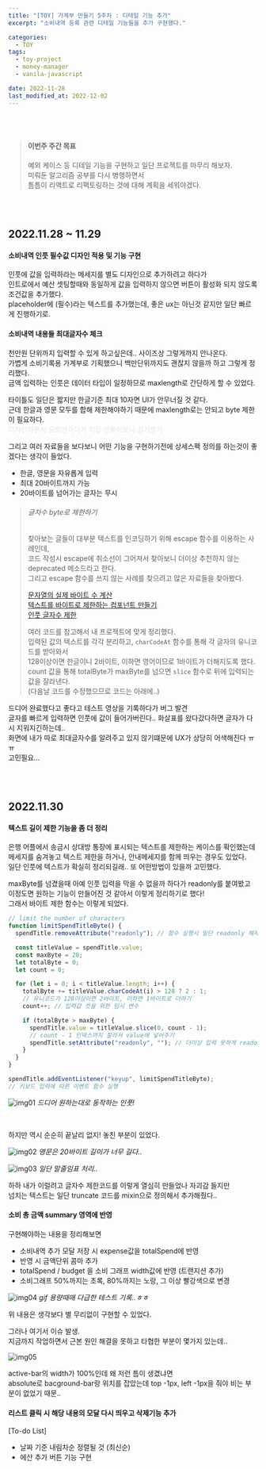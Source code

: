 ```yaml
---
title: "[TOY] 가계부 만들기 5주차 : 디테일 기능 추가"
excerpt: "소비내역 등록 관련 디테일 기능들을 추가 구현했다."

categories:
  - TOY
tags:
  - toy-project
  - money-manager
  - vanila-javascript

date: 2022-11-28
last_modified_at: 2022-12-02
---
```


<br><br>

> #### 이번주 주간 목표
>
> 예외 케이스 등 디테일 기능을 구현하고 일단 프로젝트를 마무리 해보자.<br>
> 미뤄둔 알고리즘 공부를 다시 병행하면서<br>
> 틈틈이 리액트로 리팩토링하는 것에 대해 계획을 세워야겠다.

<br><br>

## 2022.11.28 ~ 11.29

#### 소비내역 인풋 필수값 디자인 적용 및 기능 구현

인풋에 값을 입력하라는 메세지를 별도 디자인으로 추가하려고 하다가<br>
인트로에서 예산 셋팅할때와 동일하게 값을 입력하지 않으면 버튼이 활성화 되지 않도록 조건값을 추가했다.<br>
placeholder에 (필수)라는 텍스트를 추가했는데, 좋은 ux는 아닌것 같지만 일단 빠르게 진행하기로.

#### 소비내역 내용들 최대글자수 체크

천만원 단위까지 입력할 수 있게 하고싶은데.. 사이즈상 그렇게까지 안나온다.<br>
가볍게 소비기록용 가계부로 기획했으니 백만단위까지도 괜찮지 않을까 하고 그렇게 정리했다.<br>
금액 입력하는 인풋은 데이터 타입이 일정하므로 maxlength로 간단하게 할 수 있었다.

타이틀도 일단은 짧지만 한글기준 최대 10자면 UI가 안무너질 것 같다.<br>
근데 한글과 영문 모두를 합해 제한해야하기 때문에 maxlength로는 안되고 byte 제한이 필요하다.<br>
<span style='color: #e6e6e6'>디자인하면서 요청만하다가 직접 만들어보니 싱기방기</span>

그리고 여러 자료들을 보다보니 어떤 기능을 구현하기전에 상세스펙 정의를 하는것이 좋겠다는 생각이 들었다.

- 한글, 영문을 자유롭게 입력
- 최대 20바이트까지 가능
- 20바이트를 넘어가는 글자는 무시

> ###### 글자수 byte로 제한하기
>
> 찾아보는 글들이 대부분 텍스트를 인코딩하기 위해 escape 함수를 이용하는 사례인데,<br>
> 코드 작성시 escape에 취소선이 그어져서 찾아보니 더이상 추천하지 않는 deprecated 메소드라고 한다.<br>
> 그리고 escape 함수를 쓰지 않는 사례를 찾으려고 많은 자료들을 찾아봤다.
>
> [문자열의 실제 바이트 수 계산]<br> [텍스트를 바이트로 제한하는 컴포넌트 만들기]<br> [인풋 글자수 제한]
>
> 여러 코드를 참고해서 내 프로젝트에 맞게 정리했다.<br>
> 입력된 값의 텍스트를 각각 분리하고, `charCodeAt` 함수를 통해 각 글자의 유니코드를 받아와서<br>
> 128이상이면 한글이니 2바이트, 이하면 영어이므로 1바이트가 더해지도록 했다.<br>
> count 값을 통해 totalByte가 maxByte를 넘으면 `slice` 함수로 뒤에 입력되는 값을 잘라낸다.<br>
> (다음날 코드를 수정했으므로 코드는 아래에..)

드디어 완료했다고 좋다고 테스트 영상을 기록하다가 버그 발견<br>
글자를 빠르게 입력하면 인풋에 값이 들어가버린다.. 화살표를 왔다갔다하면 글자가 다시 지워지긴하는데..<br>
화면에 내가 따로 최대글자수를 알려주고 있지 않기떄문에 UX가 상당히 어색해진다 ㅠㅠ<br>
고민필요...

<br><br>

## 2022.11.30

#### 텍스트 길이 제한 기능을 좀 더 정리

은행 어플에서 송금시 상대방 통장에 표시되는 텍스트를 제한하는 케이스를 확인했는데<br>
메세지를 숨겨놓고 텍스트 제한을 하거나, 안내메세지를 함께 띄우는 경우도 있었다.<br>
일단 인풋에 텍스트가 확실히 정리되길래.. 또 어떤방법이 있을까 고민했다.

maxByte를 넘겼을때 아예 인풋 입력을 막을 수 없을까 하다가 readonly를 붙여봤고<br>
이정도면 원하는 기능이 만들어진 것 같아서 이렇게 정리하기로 했다!<br>
그래서 바이트 제한 함수는 이렇게 되었다.

```javascript
// limit the number of characters
function limitSpendTitleByte() {
  spendTitle.removeAttribute("readonly"); // 함수 실행시 일단 readonly 해제

  const titleValue = spendTitle.value;
  const maxByte = 20;
  let totalByte = 0;
  let count = 0;

  for (let i = 0; i < titleValue.length; i++) {
    totalByte += titleValue.charCodeAt(i) > 128 ? 2 : 1;
    // 유니코드가 128이상이면 2바이트, 이하면 1바이트로 더하기
    count++; // 입력값 컷을 위한 임시 변수

    if (totalByte > maxByte) {
      spendTitle.value = titleValue.slice(0, count - 1);
      // count - 1 인덱스까지 잘라서 value에 넣어주기
      spendTitle.setAttribute("readonly", ""); // 더이상 입력 못하게 readonly 추가
    }
  }
}

spendTitle.addEventListener("keyup", limitSpendTitleByte);
// 키보드 입력에 따른 이벤트 함수 실행
```

![img01](https://user-images.githubusercontent.com/81657811/204716093-849a7150-9b2d-4816-8fa7-e16bcb2e55f3.gif)
_드디어 원하는대로 동작하는 인풋!_

<br>

하지만 역시 순순히 끝날리 없지! 놓친 부분이 있었다.

![img02](https://user-images.githubusercontent.com/81657811/204714826-cd432c63-2110-4755-ac55-c9ab1190f58e.png)
_영문은 20바이트 길이가 너무 길다.._

![img03](https://user-images.githubusercontent.com/81657811/204717529-b6cbdf54-7804-48d0-ae16-8d59f893f599.png)
_일단 말줄임표 처리.._

하하 내가 이럴려고 글자수 제한코드를 이렇게 열심히 만들었나 자괴감 들지만<br>
넘치는 텍스트는 일단 truncate 코드를 mixin으로 정의해서 추가해줬다..

#### 소비 총 금액 summary 영역에 반영

구현해야하는 내용을 정리해보면

- 소비내역 추가 모달 저장 시 expense값을 totalSpend에 반영
- 반영 시 금액단위 콤마 추가
- totalSpend / budget 을 소비 그래프 width값에 반영 (트랜지션 추가)
- 소비그래프 50%까지는 초록, 80%까지는 노랑, 그 이상 빨강색으로 변경

![img04](https://user-images.githubusercontent.com/81657811/204785777-54924979-528b-4403-88d7-28da635a37f8.gif)
_gif 용량때매 다급한 테스트 기록..ㅎㅎ_

위 내용은 생각보다 별 무리없이 구현할 수 있었다.

그러나 여기서 이슈 발생.<br>
지금까지 작업하면서 근본 원인 해결을 못하고 타협한 부분이 몇가지 있는데..

![img05](https://user-images.githubusercontent.com/81657811/204787489-9ce9e6e5-5589-41b1-962a-0f8038fa683f.png)

active-bar의 width가 100%인데 왜 저런 틈이 생겼냐면<br>
absolute로 bacground-bar랑 위치를 잡았는데 top -1px, left -1px을 줘야 비는 부분이 없었기 때문..

#### 리스트 클릭 시 해당 내용의 모달 다시 띄우고 삭제기능 추가

[To-do List]

- 날짜 기준 내림차순 정렬될 것 (최신순)
- 에산 추가 버튼 기능 구현

[문자열의 실제 바이트 수 계산]: https://winhistory.tistory.com/280
[텍스트를 바이트로 제한하는 컴포넌트 만들기]: https://meetup.toast.com/posts/319
[인풋 글자수 제한]: https://orange056.tistory.com/23
